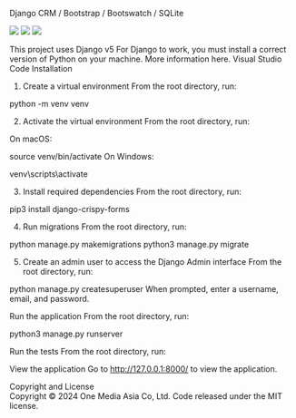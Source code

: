 Django CRM / Bootstrap / Bootswatch / SQLite 

<img src="https://github.com/rocketasia/Django-Chat-crm/assets/74543570/9619bb9d-d81f-4fc3-b478-3c3741946340" />
<img src="https://github.com/rocketasia/DjangoCrm-Chat-GPT/assets/74543570/0b9fb48a-2966-4367-9e83-5d7e5e458cf4" />
<img src="https://github.com/rocketasia/DjangoCrm-Chat-GPT/assets/74543570/803ed829-1201-4f1f-83d7-b0186ad2244f" />




This project uses Django v5 For Django to work, you must install a correct version of Python on your machine. More information here.
Visual Studio Code
Installation
1. Create a virtual environment
From the root directory, run:

python -m venv venv

2. Activate the virtual environment
From the root directory, run:

On macOS:

source venv/bin/activate
On Windows:

venv\scripts\activate

3. Install required dependencies
From the root directory, run:

pip3 install django-crispy-forms

4. Run migrations
From the root directory, run:

python manage.py makemigrations
python3 manage.py migrate

5. Create an admin user to access the Django Admin interface
From the root directory, run:

python manage.py createsuperuser
When prompted, enter a username, email, and password.

Run the application
From the root directory, run:

python3 manage.py runserver

Run the tests
From the root directory, run:


View the application
Go to http://127.0.0.1:8000/ to view the application.

Copyright and License<br>
Copyright © 2024 One Media Asia Co, Ltd. Code released under the MIT license.
